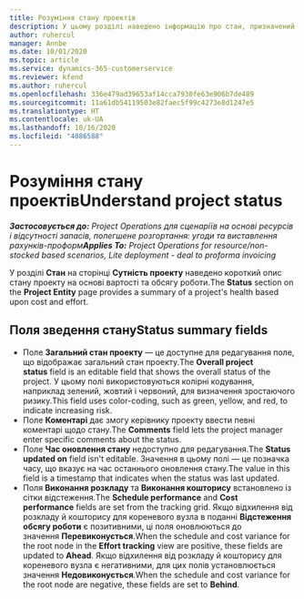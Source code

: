 ```yaml
---
title: Розуміння стану проектів
description: У цьому розділі наведено інформацію про стан, призначений проектам у Dynamics 365 Project Operations.
author: ruhercul
manager: Annbe
ms.date: 10/01/2020
ms.topic: article
ms.service: dynamics-365-customerservice
ms.reviewer: kfend
ms.author: ruhercul
ms.openlocfilehash: 336e479ad39653af14cca7930fe63e906b7de489
ms.sourcegitcommit: 11a61db54119503e82faec5f99c4273e8d1247e5
ms.translationtype: HT
ms.contentlocale: uk-UA
ms.lasthandoff: 10/16/2020
ms.locfileid: "4086588"
---
```

# <a name="understand-project-status"></a><span data-ttu-id="42de1-103">Розуміння стану проектів</span><span class="sxs-lookup"><span data-stu-id="42de1-103">Understand project status</span></span>

<span data-ttu-id="42de1-104">_**Застосовується до:** Project Operations для сценаріїв на основі ресурсів і відсутності запасів, полегшене розгортання: угоди та виставлення рахунків-проформ_</span><span class="sxs-lookup"><span data-stu-id="42de1-104">_**Applies To:** Project Operations for resource/non-stocked based scenarios, Lite deployment - deal to proforma invoicing_</span></span>


<span data-ttu-id="42de1-105">У розділі **Стан** на сторінці **Сутність проекту** наведено короткий опис стану проекту на основі вартості та обсягу роботи.</span><span class="sxs-lookup"><span data-stu-id="42de1-105">The **Status** section on the **Project Entity** page provides a summary of a project's health based upon cost and effort.</span></span>


## <a name="status-summary-fields"></a><span data-ttu-id="42de1-106">Поля зведення стану</span><span class="sxs-lookup"><span data-stu-id="42de1-106">Status summary fields</span></span>

- <span data-ttu-id="42de1-107">Поле **Загальний стан проекту** — це доступне для редагування поле, що відображає загальний стан проекту.</span><span class="sxs-lookup"><span data-stu-id="42de1-107">The **Overall project status** field is an editable field that shows the overall status of the project.</span></span> <span data-ttu-id="42de1-108">У цьому полі використовуються колірні кодування, наприклад зелений, жовтий і червоний, для визначення зростаючого ризику.</span><span class="sxs-lookup"><span data-stu-id="42de1-108">This field uses color-coding, such as green, yellow, and red, to indicate increasing risk.</span></span> 
- <span data-ttu-id="42de1-109">Поле **Коментарі** дає змогу керівнику проекту ввести певні коментарі щодо стану.</span><span class="sxs-lookup"><span data-stu-id="42de1-109">The **Comments** field lets the project manager enter specific comments about the status.</span></span> 
- <span data-ttu-id="42de1-110">Поле **Час оновлення стану** недоступно для редагування.</span><span class="sxs-lookup"><span data-stu-id="42de1-110">The **Status updated on** field isn't editable.</span></span> <span data-ttu-id="42de1-111">Значення в цьому полі — це позначка часу, що вказує на час останнього оновлення стану.</span><span class="sxs-lookup"><span data-stu-id="42de1-111">The value in this field is a timestamp that indicates when the status was last updated.</span></span>
- <span data-ttu-id="42de1-112">Поля **Виконання розкладу** та **Виконання кошторису** встановлено із сітки відстеження.</span><span class="sxs-lookup"><span data-stu-id="42de1-112">The **Schedule performance** and **Cost performance** fields are set from the tracking grid.</span></span> <span data-ttu-id="42de1-113">Якщо відхилення від розкладу й кошторису для кореневого вузла в поданні **Відстеження обсягу роботи** є позитивними, ці поля оновлюються до значення **Перевиконується**.</span><span class="sxs-lookup"><span data-stu-id="42de1-113">When the schedule and cost variance for the root node in the **Effort tracking** view are positive, these fields are updated to **Ahead**.</span></span> <span data-ttu-id="42de1-114">Якщо відхилення від розкладу й кошторису для кореневого вузла є негативними, для цих полів установлюється значення **Недовиконується**.</span><span class="sxs-lookup"><span data-stu-id="42de1-114">When the schedule and cost variance for the root node are negative, these fields are set to **Behind**.</span></span>
